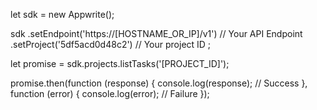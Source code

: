 let sdk = new Appwrite();

sdk
    .setEndpoint('https://[HOSTNAME_OR_IP]/v1') // Your API Endpoint
    .setProject('5df5acd0d48c2') // Your project ID
;

let promise = sdk.projects.listTasks('[PROJECT_ID]');

promise.then(function (response) {
    console.log(response); // Success
}, function (error) {
    console.log(error); // Failure
});
